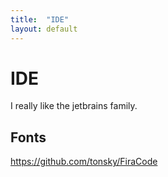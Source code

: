 ```yaml
---
title:  "IDE"
layout: default
---
```

# IDE
I really like the jetbrains family.

## Fonts
https://github.com/tonsky/FiraCode
